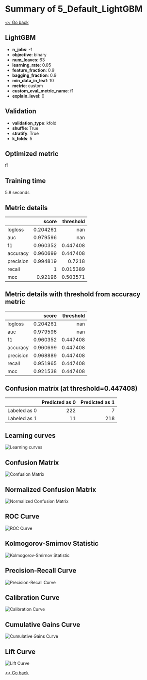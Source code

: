 # Summary of 5_Default_LightGBM

[<< Go back](../README.md)


## LightGBM
- **n_jobs**: -1
- **objective**: binary
- **num_leaves**: 63
- **learning_rate**: 0.05
- **feature_fraction**: 0.9
- **bagging_fraction**: 0.9
- **min_data_in_leaf**: 10
- **metric**: custom
- **custom_eval_metric_name**: f1
- **explain_level**: 0

## Validation
 - **validation_type**: kfold
 - **shuffle**: True
 - **stratify**: True
 - **k_folds**: 5

## Optimized metric
f1

## Training time

5.8 seconds

## Metric details
|           |    score |   threshold |
|:----------|---------:|------------:|
| logloss   | 0.204261 |  nan        |
| auc       | 0.979596 |  nan        |
| f1        | 0.960352 |    0.447408 |
| accuracy  | 0.960699 |    0.447408 |
| precision | 0.994819 |    0.7218   |
| recall    | 1        |    0.015389 |
| mcc       | 0.92196  |    0.503571 |


## Metric details with threshold from accuracy metric
|           |    score |   threshold |
|:----------|---------:|------------:|
| logloss   | 0.204261 |  nan        |
| auc       | 0.979596 |  nan        |
| f1        | 0.960352 |    0.447408 |
| accuracy  | 0.960699 |    0.447408 |
| precision | 0.968889 |    0.447408 |
| recall    | 0.951965 |    0.447408 |
| mcc       | 0.921538 |    0.447408 |


## Confusion matrix (at threshold=0.447408)
|              |   Predicted as 0 |   Predicted as 1 |
|:-------------|-----------------:|-----------------:|
| Labeled as 0 |              222 |                7 |
| Labeled as 1 |               11 |              218 |

## Learning curves
![Learning curves](learning_curves.png)
## Confusion Matrix

![Confusion Matrix](confusion_matrix.png)


## Normalized Confusion Matrix

![Normalized Confusion Matrix](confusion_matrix_normalized.png)


## ROC Curve

![ROC Curve](roc_curve.png)


## Kolmogorov-Smirnov Statistic

![Kolmogorov-Smirnov Statistic](ks_statistic.png)


## Precision-Recall Curve

![Precision-Recall Curve](precision_recall_curve.png)


## Calibration Curve

![Calibration Curve](calibration_curve_curve.png)


## Cumulative Gains Curve

![Cumulative Gains Curve](cumulative_gains_curve.png)


## Lift Curve

![Lift Curve](lift_curve.png)



[<< Go back](../README.md)
